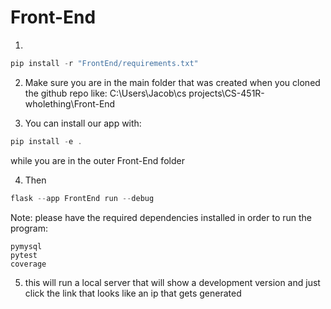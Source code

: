# Front-End

1. 
```powershell
pip install -r "FrontEnd/requirements.txt"
```

2. Make sure you are in the main folder that was created when you cloned the github repo like:
C:\Users\Jacob\cs projects\CS-451R-wholething\Front-End

3. You can install our app with:
```powershell
pip install -e .
```
while you are in the outer Front-End folder

4. Then 
```powershell
flask --app FrontEnd run --debug
```
Note: please have the required dependencies installed in order to run the program:
```flask
pymysql
pytest
coverage
```

5. this will run a local server that will show a development version and just click the link that looks like an ip that gets generated
